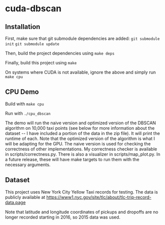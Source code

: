 # cuda-dbscan
## Installation
First, make sure that git submodule dependencies are added:
`git submodule init`
`git submodule update`

Then, build the project dependencies using
`make deps`

Finally, build this project using
`make`

On systems where CUDA is not available, ignore the above and simply run
`make cpu`

## CPU Demo
Build with `make cpu`

Run with `./cpu_dbscan`

The demo will run the naive version and optimized version of the 
DBSCAN algorithm on 10,000 taxi points (see below for more information 
about the dataset -- I have included a portion of the data in the zip file).
It will print the runtime of each. Note that the optimized version of the 
algorithm is what I will be adapting for the GPU. The naive version
is used for checking the correctness of other implementations. My 
correctness checker is available in scripts/correctness.py. There is also
a visualizer in scripts/map_plot.py. In a future release, these will have 
make targets to run them with the necessary arguments.

## Dataset
This project uses New York City Yellow Taxi records for testing.
The data is publicly available at https://www1.nyc.gov/site/tlc/about/tlc-trip-record-data.page

Note that latitude and longitude coordinates of pickups and dropoffs
are no longer recorded starting in 2016, so 2015 data was used.
